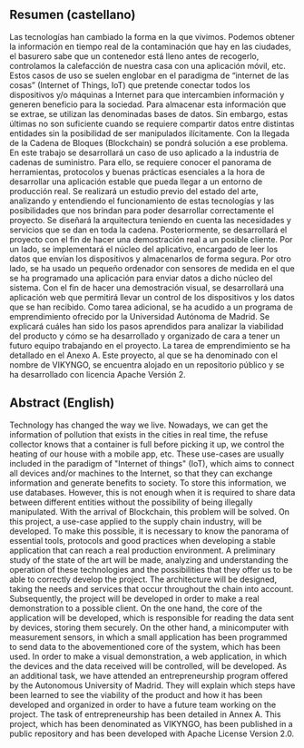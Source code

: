 ## Resumen (castellano)
 Las tecnologías han cambiado la forma en la que vivimos. Podemos obtener la
información en tiempo real de la contaminación que hay en las ciudades, el basurero sabe
que un contenedor está lleno antes de recogerlo, controlamos la calefacción de nuestra casa
con una aplicación móvil, etc. Estos casos de uso se suelen englobar en el paradigma de
“internet de las cosas” (Internet of Things, IoT) que pretende conectar todos los
dispositivos y/o máquinas a Internet para que intercambien información y generen
beneficio para la sociedad. Para almacenar esta información que se extrae, se utilizan las
denominadas bases de datos. Sin embargo, estas últimas no son suficiente cuando se
requiere compartir datos entre distintas entidades sin la posibilidad de ser manipulados
ilícitamente. Con la llegada de la Cadena de Bloques (Blockchain) se pondrá solución a ese
problema.
 En este trabajo se desarrollará un caso de uso aplicado a la industria de cadenas de
suministro. Para ello, se requiere conocer el panorama de herramientas, protocolos y
buenas prácticas esenciales a la hora de desarrollar una aplicación estable que pueda llegar
a un entorno de producción real. Se realizará un estudio previo del estado del arte,
analizando y entendiendo el funcionamiento de estas tecnologías y las posibilidades que
nos brindan para poder desarrollar correctamente el proyecto. Se diseñará la arquitectura
teniendo en cuenta las necesidades y servicios que se dan en toda la cadena.
Posteriormente, se desarrollará el proyecto con el fin de hacer una demostración real a un
posible cliente. Por un lado, se implementará el núcleo del aplicativo, encargado de leer los
datos que envían los dispositivos y almacenarlos de forma segura. Por otro lado, se ha
usado un pequeño ordenador con sensores de medida en el que se ha programado una
aplicación para enviar datos a dicho núcleo del sistema. Con el fin de hacer una
demostración visual, se desarrollará una aplicación web que permitirá llevar un control de
los dispositivos y los datos que se han recibido.
 Como tarea adicional, se ha acudido a un programa de emprendimiento ofrecido por la
Universidad Autónoma de Madrid. Se explicará cuáles han sido los pasos aprendidos para
analizar la viabilidad del producto y cómo se ha desarrollado y organizado de cara a tener
un futuro equipo trabajando en el proyecto. La tarea de emprendimiento se ha detallado en
el Anexo A.
 Este proyecto, al que se ha denominado con el nombre de VIKYNGO, se encuentra
alojado en un repositorio público y se ha desarrollado con licencia Apache Versión 2.


## Abstract (English)
 Technology has changed the way we live. Nowadays, we can get the information of
pollution that exists in the cities in real time, the refuse collector knows that a container is
full before picking it up, we control the heating of our house with a mobile app, etc. These
use-cases are usually included in the paradigm of "Internet of things" (IoT), which aims to
connect all devices and/or machines to the Internet, so that they can exchange information
and generate benefits to society. To store this information, we use databases. However, this
is not enough when it is required to share data between different entities without the
possibility of being illegally manipulated. With the arrival of Blockchain, this problem will
be solved.
 On this project, a use-case applied to the supply chain industry, will be developed. To
make this possible, it is necessary to know the panorama of essential tools, protocols and
good practices when developing a stable application that can reach a real production
environment. A preliminary study of the state of the art will be made, analyzing and
understanding the operation of these technologies and the possibilities that they offer us to
be able to correctly develop the project. The architecture will be designed, taking the needs
and services that occur throughout the chain into account. Subsequently, the project will be
developed in order to make a real demonstration to a possible client. On the one hand, the
core of the application will be developed, which is responsible for reading the data sent by
devices, storing them securely. On the other hand, a minicomputer with measurement
sensors, in which a small application has been programmed to send data to the
abovementioned core of the system, which has been used. In order to make a visual
demonstration, a web application, in which the devices and the data received will be
controlled, will be developed.
 As an additional task, we have attended an entrepreneurship program offered by the
Autonomous University of Madrid. They will explain which steps have been learned to see
the viability of the product and how it has been developed and organized in order to have a
future team working on the project. The task of entrepreneurship has been detailed in
Annex A.
 This project, which has been denominated as VIKYNGO, has been published in a public
repository and has been developed with Apache License Version 2.0.
